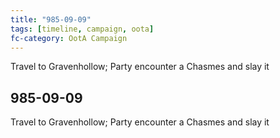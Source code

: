 ```yaml
---
title: "985-09-09"
tags: [timeline, campaign, oota]
fc-category: OotA Campaign
---
```

<span class='ob-timelines'
	data-date='985-09-09-00'
	data-title='Campaign: NAGA Adventures'
	data-class='orange'> Travel to Gravenhollow; Party encounter a Chasmes and slay it </span>
## 985-09-09
Travel to Gravenhollow; Party encounter a Chasmes and slay it
